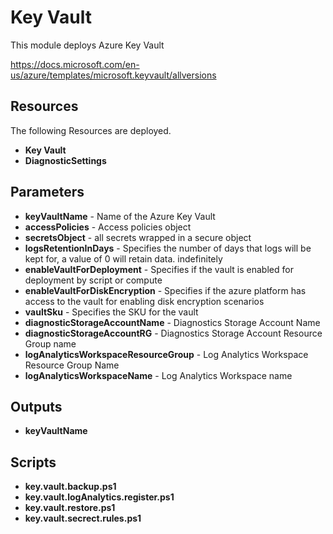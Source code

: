 # Key Vault

This module deploys Azure Key Vault 

https://docs.microsoft.com/en-us/azure/templates/microsoft.keyvault/allversions


## Resources

The following Resources are deployed.

+ **Key Vault**
+ **DiagnosticSettings**


## Parameters

+ **keyVaultName** - Name of the Azure Key Vault
+ **accessPolicies** - Access policies object
+ **secretsObject** - all secrets wrapped in a secure object
+ **logsRetentionInDays** - Specifies the number of days that logs will be kept for, a value of 0 will retain data. indefinitely
+ **enableVaultForDeployment** - Specifies if the vault is enabled for deployment by script or compute
+ **enableVaultForDiskEncryption** - Specifies if the azure platform has access to the vault for enabling disk encryption scenarios
+ **vaultSku** - Specifies the SKU for the vault
+ **diagnosticStorageAccountName** - Diagnostics Storage Account Name
+ **diagnosticStorageAccountRG** - Diagnostics Storage Account Resource Group name
+ **logAnalyticsWorkspaceResourceGroup** - Log Analytics Workspace Resource Group Name
+ **logAnalyticsWorkspaceName** - Log Analytics Workspace name


## Outputs

+ **keyVaultName**
 

## Scripts

+ **key.vault.backup.ps1**   
+ **key.vault.logAnalytics.register.ps1**   
+ **key.vault.restore.ps1**   
+ **key.vault.secrect.rules.ps1**   